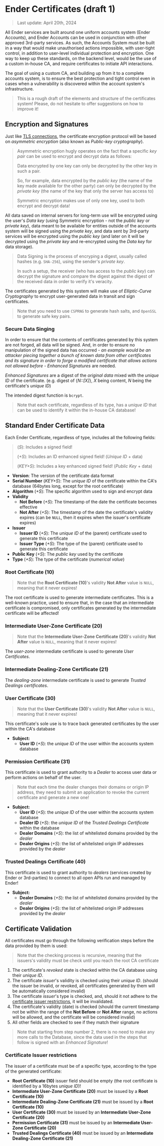 # Ender Certificates (draft 1)

> Last update: April 20th, 2024

All Ender services are built around one uniform accounts system (Ender Accounts), and Ender Accounts can be used in conjunction with other approved 3rd-party services. As such, the Accounts System must be built in a way that would make unauthorised actions impossible, with user-tight control, in addition to user-level individual protection and encryption. One way to keep up these standards, on the backend level, would be the use of a custom in-house CA, and require certificates to initiate API interactions.

The goal of using a custom CA, and building up from it to a complete accounts system, is to ensure the best protection and tight control even in cases when a vulnerability is discovered within the account system's infrastructure.

> This is a rough draft of the elements and structure of the certificates system! Please, do not hesitate to offer suggestions on how to improve it!

## Encryption and Signatures

Just like [TLS connections](https://en.wikipedia.org/wiki/Transport_Layer_Security), the certificate encryption protocol will be based on *asymmetric encryption* (also known as *Public-key cryptography*).

> Asymmetric encryption hugly operates on the fact that a specific *key pair* can be used to encrypt and decrypt data as follows:
>
> Data encrypted by one key can only be decrypted by the other key in such a pair.
>
> So, for example, data encrypted by the *public key* (the name of the key made available for the other party) can only be decrypted by the *private key* (the name of the key that only the server has access to)
>
> Symmetric encryption makes use of only one key, used to both encrypt and decrypt data!

All data saved on internal servers for long-term use will be encrypted using the user's *Data key* (using Symmetric encryption - not the *public key* or *private key*), data meant to be available for entities outside of the accounts system will be signed using the *private key*, and data sent by 3rd-party services will be encrypted using the *public key* (and later on it will be decrypted using the *private key* and re-encrypted using the *Data key* for data storage).

> Data Signing is the process of encryping a digest, usually called hashes (e.g. `SHA-256`), using the sender's *private key*.
>
> In such a setup, the receiver (who has access to the *public key*) can decrypt the signature and compare the digest against the digest of the received data in order to verify it's veracity.

The certificates generated by this system will make use of *Elliptic-Curve Cryptography* to encrypt user-generated data in transit and sign certificates.

> Note that you need to use `CSPRNG` to generate hash salts, and `OpenSSL` to generate safe key pairs.

### Secure Data Singing

In order to ensure that the contents of certificates generated by this system are not forged, all data will be signed. And, in order to ensure no manipulation of the signed data has occurred - *an example would be an attacker piecing together a bunch of known data from other certificates and its signature in order to forge a modified certificate that allows actions not allowed before* - *Enhanced Signatures* are needed.

*Enhanced Signatures* are a digest of the *original data* mixed with the *unique ID* of the certificate. (e.g. digest of {*N::\[X]*}, *X* being content, *N* being the certificate's *unique ID*)

The intended digest function is `bcrypt`.

> Note that each certificate, regardless of its type, has a *unique ID* that can be used to identify it within the in-house CA database!

## Standard Ender Certificate Data

Each Ender Certificate, regardless of type, includes all the following fields:

> (*S*): Includes a signed field!
>
> (*+S*): Includes an ID enhanced signed field! (*Unique ID* + data)
>
> (*KEY+S*): Includes a key enhanced signed field! (*Public Key* + data)

- **Version**: The version of the certificate data format
- **Serial Number** (*KEY+S*): The *unique ID* of the certificate within the CA's database (64bytes long, except for the root certificate)
- **Algorithm** (*+S*): The specific algorithm used to sign and encrypt data
- **Validity**
  - **Not Before** (*+S*): The timestamp of the date the certificate becomes effective
  - **Not After** (*+S*): The timestamp of the date the certificate's validity expires (can be `NULL`, then it expires when the issuer's certificate expires)
- **Issuer**
  - **Issuer ID** (*+S*): The *unique ID* of the (parent) certificate used to generate this certificate
  - **Issuer Type** (*+S*): The type of the (parent) certificate used to generate this certificate
- **Public Key** (*+S*): The *public key* used by the certificate
- **Type** (*+S*): The type of the certificate (*numerical value*)

### Root Certificate (10)

> Note that the **Root Certificate (10)**'s validity **Not After** value is `NULL`, meaning that it never expires!

The root certificate is used to generate intermediate certificates. This is a well-known practice, used to ensure that, in the case that an intermediate certificate is compromised, only certificates generated by the intermediate certificate will be affected!

### Intermediate User-Zone Certificate (20)

> Note that the **Intermediate User-Zone Certificate (20)**'s validity **Not After** value is `NULL`, meaning that it never expires!

The *user-zone* intermediate certificate is used to generate *User Certificates*.

### Intermediate Dealing-Zone Certificate (21)

The *dealing-zone* intermediate certificate is used to generate *Trusted Dealings certificates*.

### User Certificate (30)

> Note that the **User Certificate (30)**'s validity **Not After** value is `NULL`, meaning that it never expires!

This certificate's sole use is to trace back generated certificates by the user within the CA's database

- **Subject:**
  - **User ID** (*+S*): the *unique ID* of the user within the accounts system database

### Permission Certificate (31)

This certificate is used to grant authority to a *Dealer* to access user data or perform actions on behalf of the user.

> Note that each time the dealer changes their domains or origin IP address, they need to submit an application to revoke the current certificate and generate a new one!

- **Subject:**
  - **User ID** (*+S*): the *unique ID* of the user within the accounts system database
  - **Dealer ID** (*+S*): the *unique ID* of the *Trusted Dealings Certificate* within the database
  - **Dealer Domains** (*+S*): the list of whitelisted domains provided by the *dealer*
  - **Dealer Origins** (*+S*): the list of whitelisted origin IP addresses provided by the *dealer*

### Trusted Dealings Certificate (40)

This certificate is used to grant authority to *dealers* (services created by Ender or 3rd-parties) to connect to all open APIs run and managed by Ender!

- **Subject:**
  - **Dealer Domains** (*+S*): the list of whitelisted domains provided by the *dealer*
  - **Dealer Origins** (*+S*): the list of whitelisted origin IP addresses provided by the *dealer*

## Certificate Validation

All certificates must go through the following verification steps before the data provided by them is used:

> Note that the checking process is recursive, meaning that the issuers's validity must be check until you reach the root CA certificate

1. The certificate's *revoked* state is checked within the CA database using their *unique ID*.
2. The certificate *issuer*'s validity is checked using their *unique ID*. (should the issuer be invalid, or revoked, all certificates generated by them will be automatically considered invalid)
3. The certificate *issuer*'s type is checked, and, should it not adhere to the [certificate issuer restrictions](#certificate-issuer-restrictions), it will be invalidated.
4. The certificate's validity (date) is checked (should the current timestamp not be within the range of the **Not Before** or **Not After** range, no actions will be allowed, and the certificate will be considered invalid)
5. All other fields are checked to see if they match their signature

> Note that starting from step number 2, there is no need to make any more calls to the Database, since the data used in the steps that follow is signed with an *Enhanced Signature*!

### Certificate Issuer restrictions

The issuer of a certificate must be of a specific type, according to the type of the generated certificate:

- **Root Certificate (10)** issuer field should be empty (the root certificate is identified by a 16bytes *unique ID*)!
- **Intermediate User-Zone Certificate (20)** must be issued by a **Root Certificate (10)**
- **Intermediate Dealing-Zone Certificate (21)** must be issued by a **Root Certificate (10)**
- **User Certificate (30)** must be issued by an **Intermediate User-Zone Certificate (20)**
- **Permission Certificate (31)** must be issued by an **Intermediate User-Zone Certificate (20)**
- **Trusted Dealings Certificate (40)** must be issued by an **Intermediate Dealing-Zone Certificate (21)**
